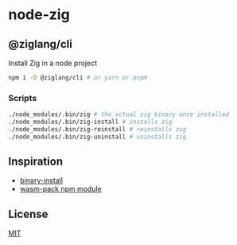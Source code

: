 # node-zig

## @ziglang/cli

Install Zig in a node project

```sh
npm i -D @ziglang/cli # or yarn or pnpm
```

### Scripts

```sh
./node_modules/.bin/zig # the actual zig binary once installed
./node_modules/.bin/zig-install # installs zig
./node_modules/.bin/zig-reinstall # reinstalls zig
./node_modules/.bin/zig-uninstall # uninstalls zig
```

## Inspiration

- [binary-install](https://github.com/EverlastingBugstopper/binary-install)
- [wasm-pack npm module](https://github.com/rustwasm/wasm-pack/tree/master/npm)

## License

[MIT](LICENSE)
